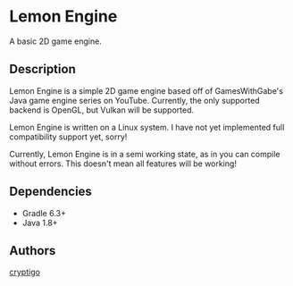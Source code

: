# Lemon Engine
A basic 2D game engine.

## Description
Lemon Engine is a simple 2D game engine based off of GamesWithGabe's Java game engine series on YouTube.
Currently, the only supported backend is OpenGL, but Vulkan will be supported.

Lemon Engine is written on a Linux system. 
I have not yet implemented full compatibility support yet, sorry!

Currently, Lemon Engine is in a semi working state, as in you can compile without errors.
This doesn't mean all features will be working!

## Dependencies

* Gradle 6.3+
* Java 1.8+

## Authors
[cryptigo](https://github.com/cryptigo)

